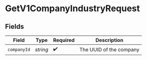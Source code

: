 # GetV1CompanyIndustryRequest


## Fields

| Field                   | Type                    | Required                | Description             |
| ----------------------- | ----------------------- | ----------------------- | ----------------------- |
| `companyId`             | *string*                | :heavy_check_mark:      | The UUID of the company |